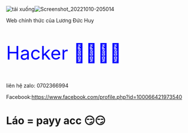 ![tải xuống](https://user-images.githubusercontent.com/115351102/194709433-3a0f7c93-5a20-4612-9097-0e92882ff421.jpeg)![Screenshot_20221010-205014](https://user-images.githubusercontent.com/115351102/194882980-b1c58f21-f351-4da3-b028-b3b2e29f7f2f.png)

<div>
  Web chính thức của Lương Đức Huy 

<div>

<p style="font-size: 50px; color: blue;"> Hacker 👑👑👑👑 </p>

<div>

liên hệ zalo: 0702366994

<div>


Facebook:https://www.facebook.com/profile.php?id=100066421973540

<div>

<h1> Láo = payy acc 😏😏 </h1>

<div>
     






      







 






   
   

      
      

      


      

 












